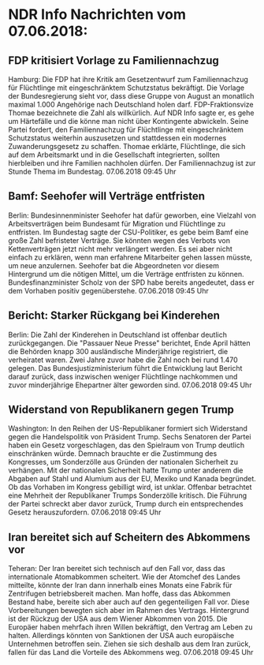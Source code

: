 # NDR Info Nachrichten vom 07.06.2018:


## FDP kritisiert Vorlage zu Familiennachzug
Hamburg: Die FDP hat ihre Kritik am Gesetzentwurf zum Familiennachzug für Flüchtlinge mit eingeschränktem Schutzstatus bekräftigt. Die Vorlage der Bundesregierung sieht vor, dass diese Gruppe von August an monatlich maximal 1.000 Angehörige nach Deutschland holen darf. FDP-Fraktionsvize Thomae bezeichnete die Zahl als willkürlich. Auf NDR Info sagte er, es gehe um Härtefälle und die könne man nicht über Kontingente abwickeln. Seine Partei fordert, den Familiennachzug für Flüchtlinge mit eingeschränktem Schutzstatus weiterhin auszusetzen und stattdessen ein modernes Zuwanderungsgesetz zu schaffen. Thomae erklärte, Flüchtlinge, die sich auf dem Arbeitsmarkt und in die Gesellschaft integrierten, sollten hierbleiben und ihre Familien nachholen dürfen. Der Familiennachzug ist zur Stunde Thema im Bundestag. 07.06.2018 09:45 Uhr 

## Bamf: Seehofer will Verträge entfristen
Berlin:	Bundesinnenminister Seehofer hat dafür geworben, eine Vielzahl von Arbeitsverträgen beim Bundesamt für Migration und Flüchtlinge zu entfristen. Im Bundestag sagte der CSU-Politiker, es gebe beim Bamf eine große Zahl befristeter Verträge. Sie könnten wegen des Verbots von Kettenverträgen jetzt nicht mehr verlängert werden. Es sei aber nicht einfach zu erklären, wenn man erfahrene Mitarbeiter gehen lassen müsste, um neue anzulernen. Seehofer bat die Abgeordneten vor diesem Hintergrund um die nötigen Mittel, um die Verträge entfristen zu können. Bundesfinanzminister Scholz von der SPD habe bereits angedeutet, dass er dem Vorhaben positiv gegenüberstehe. 07.06.2018 09:45 Uhr 

## Bericht: Starker Rückgang bei Kinderehen
Berlin:	Die Zahl der Kinderehen in Deutschland ist offenbar deutlich zurückgegangen. Die "Passauer Neue Presse" berichtet, Ende April hätten die Behörden knapp 300 ausländische Minderjährige registriert, die verheiratet waren. Zwei Jahre zuvor habe die Zahl noch bei rund 1.470 gelegen. Das Bundesjustizministerium führt die Entwicklung laut Bericht darauf zurück, dass inzwischen weniger Flüchtlinge nachkommen und zuvor minderjährige Ehepartner älter geworden sind. 07.06.2018 09:45 Uhr 

## Widerstand von Republikanern gegen Trump
Washington: In den Reihen der US-Republikaner formiert sich Widerstand gegen die Handelspolitik von Präsident Trump. Sechs Senatoren der Partei haben ein Gesetz vorgeschlagen, das den Spielraum von Trump deutlich einschränken würde. Demnach brauchte er die Zustimmung des Kongresses, um Sonderzölle aus Gründen der nationalen Sicherheit zu verhängen. Mit der nationalen Sicherheit hatte Trump unter anderem die Abgaben auf Stahl und Alumium aus der EU, Mexiko und Kanada begründet. Ob das Vorhaben im Kongress gebilligt wird, ist unklar. Offenbar betrachtet eine Mehrheit der Republikaner Trumps Sonderzölle kritisch. Die Führung der Partei schreckt aber davor zurück, Trump durch ein entsprechendes Gesetz herauszufordern. 07.06.2018 09:45 Uhr 

## Iran bereitet sich auf Scheitern des Abkommens vor
Teheran: Der Iran bereitet sich technisch auf den Fall vor, dass das internationale Atomabkommen scheitert. Wie der Atomchef des Landes mitteilte, könnte der Iran dann innerhalb eines Monats eine Fabrik für Zentrifugen betriebsbereit machen. Man hoffe, dass das Abkommen Bestand habe, bereite sich aber auch auf den gegenteiligen Fall vor. Diese Vorbereitungen bewegten sich aber im Rahmen des Vertrags. Hintergrund ist der Rückzug der USA aus dem Wiener Abkommen von 2015. Die Europäer haben mehrfach ihren Willen bekräftigt, den Vertrag am Leben zu halten. Allerdings könnten von Sanktionen der USA auch europäische Unternehmen betroffen sein. Ziehen sie sich deshalb aus dem Iran zurück, fallen für das Land die Vorteile des Abkommens weg. 07.06.2018 09:45 Uhr 
